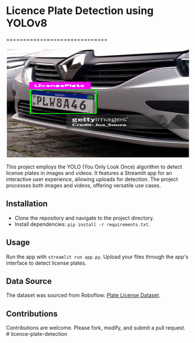 # Licence Plate Detection using YOLOv8 
==============================

<p align="center">
  <img src="images/licence_plate.png" alt="Alt text" width="500" height="300">
</p>

This project employs the YOLO (You Only Look Once) algorithm to detect license plates in images and videos. It features a Streamlit app for an interactive user experience, allowing uploads for detection. The project processes both images and videos, offering versatile use cases.


## Installation
- Clone the repository and navigate to the project directory.
- Install dependencies: `pip install -r requirements.txt`.

## Usage
Run the app with `streamlit run app.py`. Upload your files through the app's interface to detect license plates.

## Data Source
The dataset was sourced from Roboflow: [Plate License Dataset](https://universe.roboflow.com/mazen-alwaqdei/plate-license-dvt6r).

## Contributions
Contributions are welcome. Please fork, modify, and submit a pull request.
#   l i c e n c e - p l a t e - d e t e c t i o n 
 
 